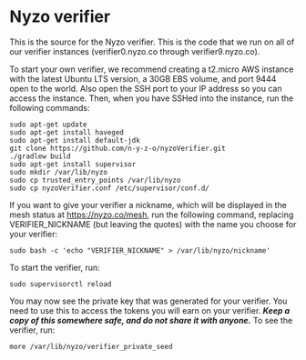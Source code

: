 # Nyzo verifier

This is the source for the Nyzo verifier. This is the code that we run on all of our verifier instances (verifier0.nyzo.co through verifier9.nyzo.co). 

To start your own verifier, we recommend creating a t2.micro AWS instance with the latest Ubuntu LTS version, a 30GB EBS volume, and port 9444 open to the world. Also open the SSH port to your IP address so you can access the instance. Then, when you have SSHed into the instance, run the following commands:

```
sudo apt-get update
sudo apt-get install haveged
sudo apt-get install default-jdk
git clone https://github.com/n-y-z-o/nyzoVerifier.git
./gradlew build
sudo apt-get install supervisor
sudo mkdir /var/lib/nyzo
sudo cp trusted_entry_points /var/lib/nyzo
sudo cp nyzoVerifier.conf /etc/supervisor/conf.d/
```

If you want to give your verifier a nickname, which will be displayed in the mesh status at https://nyzo.co/mesh, run the following command, replacing VERIFIER_NICKNAME (but leaving the quotes) with the name you choose for your verifier:

```
sudo bash -c 'echo "VERIFIER_NICKNAME" > /var/lib/nyzo/nickname'
```

To start the verifier, run:

```
sudo supervisorctl reload
```

You may now see the private key that was generated for your verifier. You need to use this to access the tokens you will earn on your verifier. **_Keep a copy of this somewhere safe, and do not share it with anyone._** To see the verifier, run:

```
more /var/lib/nyzo/verifier_private_seed
```
